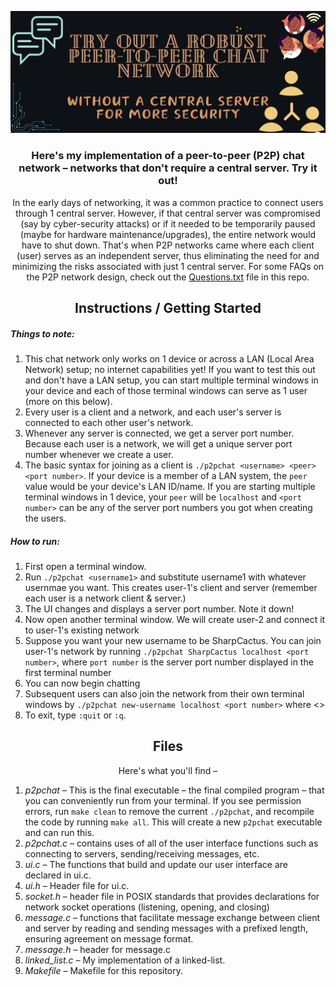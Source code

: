 <p  align="center">
<img  src="https://github.com/Evaan2001/Images_For_ReadMe/blob/main/P2PChat.png"
width = "900"/>

</p>
<h3 align="center">
Here's my implementation of a peer-to-peer (P2P) chat network – networks that don't require a central server. Try it out!
</h3>

<div align="center">

In the early days of networking, it was a common practice to connect users through 1 central server. However, if that central server was compromised (say by cyber-security attacks) or if it needed to be temporarily paused (maybe for hardware maintenance/upgrades), the entire network would have to shut down. That's when P2P networks came where each client (user) serves as an independent server, thus eliminating the need for and minimizing the risks associated with just 1 central server. For some FAQs on the P2P network design, check out the [Questions.txt](https://github.com/Evaan2001/Peer-To-Peer-Chat/blob/main/QUESTIONS.txt) file in this repo.
</div>

<h2 align="center"> 
Instructions / Getting Started
</h2>


##### Things to note:

1. This chat network only works on 1 device or across a LAN (Local Area Network) setup; no internet capabilities yet! If you want to test this out and don't have a LAN setup, you can start multiple terminal windows in your device and each of those terminal windows can serve as 1 user (more on this below).
2. Every user is a client and a network, and each user's server is connected to each other user's network.
3. Whenever any server is connected, we get a server port number. Because each user is a network, we will get a unique server port number whenever we create a user.
4. The basic syntax for joining as a client is `./p2pchat <username> <peer> <port number>`. If your device is a member of a LAN system, the `peer` value would be your device's LAN ID/name. If you are starting multiple terminal windows in 1 device, your `peer` will be `localhost` and `<port number>` can be any of the server port numbers you got when creating the users.

##### How to run:

1. First open a terminal window.
2. Run `./p2pchat <username1>` and substitute username1 with whatever usernmae you want. This creates user-1's client and server (remember each user is a network client & server.)
3. The UI changes and displays a server port number. Note it down!
4. Now open another terminal window. We will create user-2 and connect it to user-1's existing network
5. Suppose you want your new username to be SharpCactus. You can join user-1's network by running `./p2pchat SharpCactus localhost <port number>`, where `port number` is the server port number displayed in the first terminal number
6. You can now begin chatting
7. Subsequent users can also join the network from their own terminal windows by `./p2pchat new-username localhost <port number>` where <>
8. To exit, type `:quit` or `:q`. 


<h2 align="center"> 
Files
</h2>

<p  align="center">
Here's what you'll find –
</p>

1. *p2pchat* – This is the final executable – the final compiled program – that you can conveniently run from your terminal. If you see permission errors, run `make clean` to remove the current `./p2pchat`, and recompile the code by running `make all`. This will create a new `p2pchat` executable and can run this.
2. *p2pchat.c* – contains uses of all of the user interface functions such as connecting to servers, sending/receiving messages, etc.
3. *ui.c* – The functions that build and update our user interface are declared in ui.c.
4. *ui.h* – Header file for ui.c.
5. *socket.h* – header file in POSIX standards that provides declarations for network socket operations (listening, opening, and closing)
6. *message.c* – functions that facilitate message exchange between client and server by reading and sending messages with a prefixed length, ensuring agreement on message format.
7. *message.h* – header for message.c
8. *linked_list.c* – My implementation of a linked-list.
9. *Makefile* – Makefile for this repository. 
